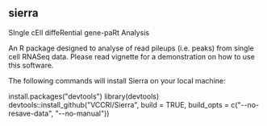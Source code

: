 
## sierra

SIngle cEll diffeRential gene-paRt Analysis

An R package designed to analyse of read pileups (i.e. peaks) from single cell RNASeq data. Please read vignette for a demonstration on how to use this software.

The following commands will install Sierra on your local machine:


install.packages("devtools")
library(devtools)
devtools::install_github("VCCRI/Sierra", build = TRUE, build_opts = c("--no-resave-data", "--no-manual"))
